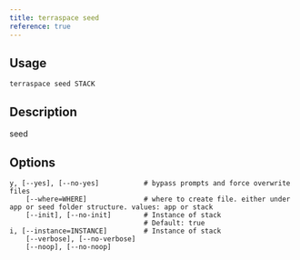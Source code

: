 ```yaml
---
title: terraspace seed
reference: true
---
```


## Usage

    terraspace seed STACK

## Description

seed


## Options

```
y, [--yes], [--no-yes]           # bypass prompts and force overwrite files
    [--where=WHERE]              # where to create file. either under app or seed folder structure. values: app or stack
    [--init], [--no-init]        # Instance of stack
                                 # Default: true
i, [--instance=INSTANCE]         # Instance of stack
    [--verbose], [--no-verbose]  
    [--noop], [--no-noop]        
```

